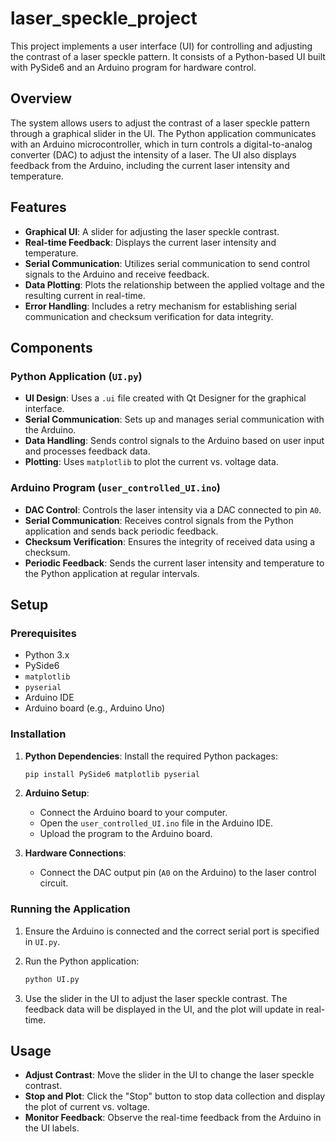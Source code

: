 # laser_speckle_project

This project implements a user interface (UI) for controlling and adjusting the contrast of a laser speckle pattern. It consists of a Python-based UI built with PySide6 and an Arduino program for hardware control.

## Overview

The system allows users to adjust the contrast of a laser speckle pattern through a graphical slider in the UI. The Python application communicates with an Arduino microcontroller, which in turn controls a digital-to-analog converter (DAC) to adjust the intensity of a laser. The UI also displays feedback from the Arduino, including the current laser intensity and temperature.

## Features

-   **Graphical UI**: A slider for adjusting the laser speckle contrast.
-   **Real-time Feedback**: Displays the current laser intensity and temperature.
-   **Serial Communication**: Utilizes serial communication to send control signals to the Arduino and receive feedback.
-   **Data Plotting**: Plots the relationship between the applied voltage and the resulting current in real-time.
-   **Error Handling**: Includes a retry mechanism for establishing serial communication and checksum verification for data integrity.

## Components

### Python Application (`UI.py`)

-   **UI Design**: Uses a `.ui` file created with Qt Designer for the graphical interface.
-   **Serial Communication**: Sets up and manages serial communication with the Arduino.
-   **Data Handling**: Sends control signals to the Arduino based on user input and processes feedback data.
-   **Plotting**: Uses `matplotlib` to plot the current vs. voltage data.

### Arduino Program (`user_controlled_UI.ino`)

-   **DAC Control**: Controls the laser intensity via a DAC connected to pin `A0`.
-   **Serial Communication**: Receives control signals from the Python application and sends back periodic feedback.
-   **Checksum Verification**: Ensures the integrity of received data using a checksum.
-   **Periodic Feedback**: Sends the current laser intensity and temperature to the Python application at regular intervals.

## Setup

### Prerequisites

-   Python 3.x
-   PySide6
-   `matplotlib`
-   `pyserial`
-   Arduino IDE
-   Arduino board (e.g., Arduino Uno)

### Installation

1. **Python Dependencies**: Install the required Python packages:

    ```bash
    pip install PySide6 matplotlib pyserial
    ```

2. **Arduino Setup**:
    -   Connect the Arduino board to your computer.
    -   Open the `user_controlled_UI.ino` file in the Arduino IDE.
    -   Upload the program to the Arduino board.

3. **Hardware Connections**:
    -   Connect the DAC output pin (`A0` on the Arduino) to the laser control circuit.

### Running the Application

1. Ensure the Arduino is connected and the correct serial port is specified in `UI.py`.
2. Run the Python application:

    ```bash
    python UI.py
    ```

3. Use the slider in the UI to adjust the laser speckle contrast. The feedback data will be displayed in the UI, and the plot will update in real-time.

## Usage

-   **Adjust Contrast**: Move the slider in the UI to change the laser speckle contrast.
-   **Stop and Plot**: Click the "Stop" button to stop data collection and display the plot of current vs. voltage.
-   **Monitor Feedback**: Observe the real-time feedback from the Arduino in the UI labels.